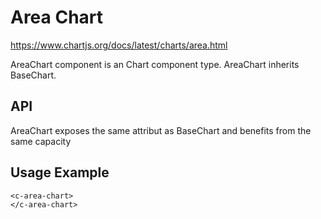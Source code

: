 # Area Chart

https://www.chartjs.org/docs/latest/charts/area.html

AreaChart component is an Chart component type.
AreaChart inherits BaseChart.

## API

AreaChart exposes the same attribut as BaseChart and benefits from the same capacity

## Usage Example

```
<c-area-chart>
</c-area-chart>
```

